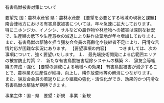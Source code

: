 有害鳥獣被害対策について

要望先	国：農林水産省
	県：農林水産部
【要望を必要とする地域の現状と課題】
南会津地方における有害鳥獣被害については、年々急速に拡大しております。
特にニホンジカ、イノシシ、サルなどの農作物や林産物への被害は深刻な状況で、生産額の低下や生産意欲の減退により耕作放棄地が年々増加しております。
また、有害鳥獣の駆除を担う猟友会会員の高齢化や後継者不足により、円滑な苦情対応が困難な状況にあります。
【要望事項の内容】
　　つきましては、次の事項について、強く要望いたします。
１．	最先端技術開発による広範囲エリアの被害防止対策
２．	新たな有害鳥獣被害駆除システムの構築
３．	猟友会等組織の育成・強化
【要望の達成による地域への効果】
有害鳥獣被害が減少することで、農林業の生産性が維持、向上し、耕作放棄地等の解消につながります。
また、猟友会会員の若返りにより組織の強化・活性化ができ、効果的かつ円滑な有害鳥獣の駆除が期待できます。















事業主体：国・県　要望：新規　事業：新規